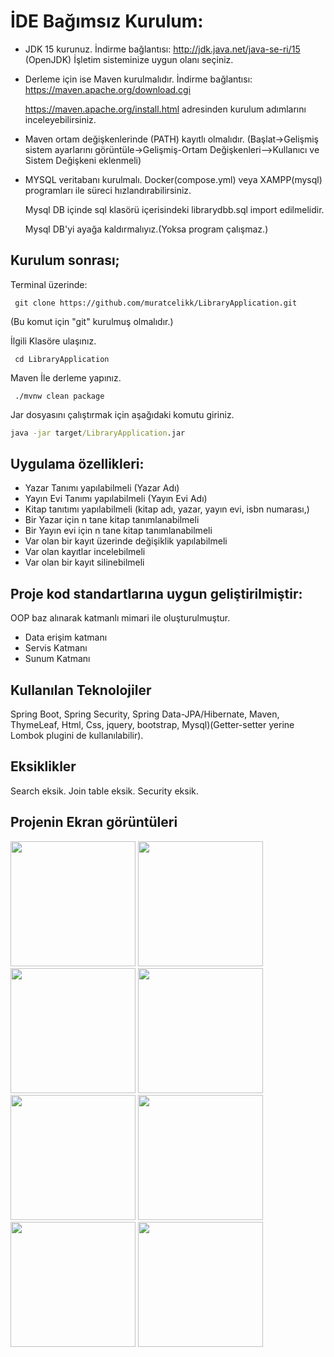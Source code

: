 # İDE Bağımsız Kurulum:

- JDK 15 kurunuz. İndirme bağlantısı: http://jdk.java.net/java-se-ri/15 (OpenJDK) İşletim sisteminize uygun olanı seçiniz.

- Derleme için ise Maven kurulmalıdır. İndirme bağlantısı: https://maven.apache.org/download.cgi 

  https://maven.apache.org/install.html adresinden kurulum adımlarını inceleyebilirsiniz.

- Maven ortam değişkenlerinde (PATH) kayıtlı olmalıdır. (Başlat->Gelişmiş sistem ayarlarını görüntüle->Gelişmiş-Ortam Değişkenleri-->Kullanıcı ve Sistem Değişkeni eklenmeli)

- MYSQL veritabanı kurulmalı. Docker(compose.yml) veya XAMPP(mysql) programları ile süreci hızlandırabilirsiniz.

  Mysql DB içinde sql klasörü içerisindeki librarydbb.sql import edilmelidir.

  Mysql DB'yi ayağa kaldırmalıyız.(Yoksa program çalışmaz.)

## Kurulum sonrası;

Terminal üzerinde: 
```git
 git clone https://github.com/muratcelikk/LibraryApplication.git 
 ```
(Bu komut için "git" kurulmuş olmalıdır.)

İlgili Klasöre ulaşınız.
```git
 cd LibraryApplication  
```
Maven İle derleme yapınız.
```git 
 ./mvnw clean package	 
```
Jar dosyasını çalıştırmak için aşağıdaki komutu giriniz. 
```cmd 
java -jar target/LibraryApplication.jar 
```
##
## Uygulama özellikleri:

- Yazar Tanımı yapılabilmeli (Yazar Adı)
- Yayın Evi Tanımı yapılabilmeli (Yayın Evi Adı)
- Kitap tanıtımı yapılabilmeli (kitap adı, yazar, yayın evi, isbn numarası,)
- Bir Yazar için n tane kitap tanımlanabilmeli
- Bir Yayın evi için n tane kitap tanımlanabilmeli
- Var olan bir kayıt üzerinde değişiklik yapılabilmeli
- Var olan kayıtlar incelebilmeli
- Var olan bir kayıt silinebilmeli

## Proje kod standartlarına uygun geliştirilmiştir:

OOP baz alınarak katmanlı mimari ile oluşturulmuştur.

- Data erişim katmanı 
- Servis Katmanı
- Sunum Katmanı

## Kullanılan Teknolojiler
Spring Boot, Spring Security, Spring Data-JPA/Hibernate, Maven, ThymeLeaf, Html, Css, jquery, bootstrap, Mysql)(Getter-setter yerine Lombok plugini de kullanılabilir).

## Eksiklikler
Search eksik. 
Join table eksik.
Security eksik. 

## Projenin Ekran görüntüleri
<p>
<a href="https://github.com/muratcelikk/LibraryApplication/blob/main/img/Ekran%20G%C3%B6r%C3%BCnt%C3%BCs%C3%BC%2083.jpg" target="_blank">
<img src="https://github.com/muratcelikk/LibraryApplication/blob/main/img/Ekran%20G%C3%B6r%C3%BCnt%C3%BCs%C3%BC%2083.jpg" width="200" style="max-width:100%;"></a>

<a href="https://github.com/muratcelikk/LibraryApplication/blob/main/img/Ekran%20G%C3%B6r%C3%BCnt%C3%BCs%C3%BC%2084.jpg" target="_blank">
<img src="https://github.com/muratcelikk/LibraryApplication/blob/main/img/Ekran%20G%C3%B6r%C3%BCnt%C3%BCs%C3%BC%2084.jpg" width="200" style="max-width:100%;"></a>

<a href="https://github.com/muratcelikk/LibraryApplication/blob/main/img/Ekran%20G%C3%B6r%C3%BCnt%C3%BCs%C3%BC%2085.jpg" target="_blank">
<img src="https://github.com/muratcelikk/LibraryApplication/blob/main/img/Ekran%20G%C3%B6r%C3%BCnt%C3%BCs%C3%BC%2085.jpg" width="200" style="max-width:100%;"></a>

<a href="https://github.com/muratcelikk/LibraryApplication/blob/main/img/Ekran%20G%C3%B6r%C3%BCnt%C3%BCs%C3%BC%2090.jpg" target="_blank">
<img src="https://github.com/muratcelikk/LibraryApplication/blob/main/img/Ekran%20G%C3%B6r%C3%BCnt%C3%BCs%C3%BC%2090.jpg" width="200" style="max-width:100%;"></a>

<a href="https://github.com/muratcelikk/LibraryApplication/blob/main/img/Ekran%20G%C3%B6r%C3%BCnt%C3%BCs%C3%BC%2086.jpg" target="_blank">
<img src="https://github.com/muratcelikk/LibraryApplication/blob/main/img/Ekran%20G%C3%B6r%C3%BCnt%C3%BCs%C3%BC%2086.jpg" width="200" style="max-width:100%;"></a>

<a href="https://github.com/muratcelikk/LibraryApplication/blob/main/img/Ekran%20G%C3%B6r%C3%BCnt%C3%BCs%C3%BC%2087.jpg" target="_blank">
<img src="https://github.com/muratcelikk/LibraryApplication/blob/main/img/Ekran%20G%C3%B6r%C3%BCnt%C3%BCs%C3%BC%2087.jpg" width="200" style="max-width:100%;"></a>

<a href="https://github.com/muratcelikk/LibraryApplication/blob/main/img/Ekran%20G%C3%B6r%C3%BCnt%C3%BCs%C3%BC%2088.jpg" target="_blank">
<img src="https://github.com/muratcelikk/LibraryApplication/blob/main/img/Ekran%20G%C3%B6r%C3%BCnt%C3%BCs%C3%BC%2088.jpg" width="200" style="max-width:100%;"></a>

<a href="https://github.com/muratcelikk/LibraryApplication/blob/main/img/Ekran%20G%C3%B6r%C3%BCnt%C3%BCs%C3%BC%2089.jpg" target="_blank">
<img src="https://github.com/muratcelikk/LibraryApplication/blob/main/img/Ekran%20G%C3%B6r%C3%BCnt%C3%BCs%C3%BC%2089.jpg" width="200" style="max-width:100%;"></a>



